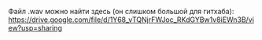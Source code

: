 Файл .wav можно найти здесь (он слишком большой для гитхаба):
https://drive.google.com/file/d/1Y68_vTQNjrFWJoc_RKdGYBw1v8iEWn3B/view?usp=sharing
